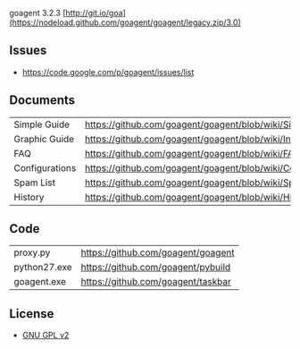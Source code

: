 goagent 3.2.3 [http://git.io/goa](https://nodeload.github.com/goagent/goagent/legacy.zip/3.0)

## Issues
* https://code.google.com/p/goagent/issues/list

## Documents
|    |   |
| --------   | :----  |
| Simple Guide | https://github.com/goagent/goagent/blob/wiki/SimpleGuide.md |
| Graphic Guide | https://github.com/goagent/goagent/blob/wiki/InstallGuide.md |
| FAQ | https://github.com/goagent/goagent/blob/wiki/FAQ.md |
| Configurations | https://github.com/goagent/goagent/blob/wiki/ConfigIntroduce.md.ini |
| Spam List | https://github.com/goagent/goagent/blob/wiki/SpamList.md |
| History | https://github.com/goagent/goagent/blob/wiki/History.md |

## Code
| | |
| --------   | :----  |
| proxy.py | https://github.com/goagent/goagent |
| python27.exe | https://github.com/goagent/pybuild |
| goagent.exe | https://github.com/goagent/taskbar |

## License
 * [GNU GPL v2](http://www.gnu.org/licenses/old-licenses/gpl-2.0.html)
